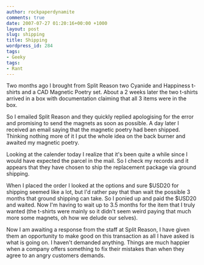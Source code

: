 ```yaml
---
author: rockpaperdynamite
comments: true
date: 2007-07-27 01:20:16+00:00 +1000
layout: post
slug: shipping
title: Shipping
wordpress_id: 284
tags:
- Geeky
tags:
- Rant
---
```


Two months ago I brought from Split Reason two Cyanide and Happiness t-shirts and a CAD Magnetic Poetry set. About a 2 weeks later the two t-shirts arrived in a box with documentation claiming that all 3 items were in the box.

So I emailed Split Reason and they quickly replied apologising for the error and promising to send the magnets as soon as possible. A day later I received an email saying that the magnetic poetry had been shipped. Thinking nothing more of it I put the whole idea on the back burner and awaited my magnetic poetry.<!-- more -->

Looking at the calender today I realize that it's been quite a while since I would have expected the parcel in the mail. So I check my records and it appears that they have chosen to ship the replacement package via ground shipping.

When I placed the order I looked at the options and sure $USD20 for shipping seemed like a lot, but I'd rather pay that than wait the possible 3 months that ground shipping can take. So I ponied up and paid the $USD20 and waited. Now I'm having to wait up to 3.5 months for the item that I truly wanted (the t-shirts were mainly so it didn't seem weird paying that much more some magnets, oh how we delude our selves).

Now I am awaiting a response from the staff at Split Reason, I have given them an opportunity to make good on this transaction as all I have asked is what is going on. I haven't demanded anything. Things are much happier when a company offers something to fix their mistakes than when they agree to an angry customers demands.
